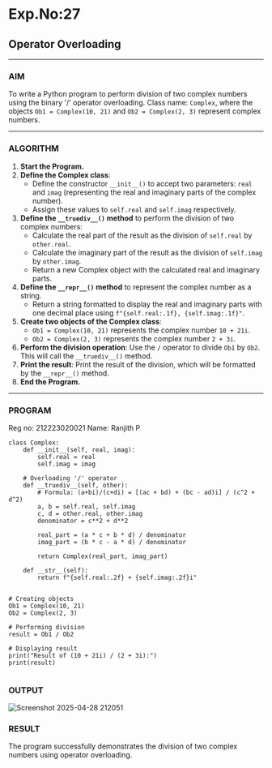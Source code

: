 # Exp.No:27  
## Operator Overloading

---

### AIM  
To write a Python program to perform division of two complex numbers using the binary '/' operator overloading. Class name: `Complex`, where the objects `Ob1 = Complex(10, 21)` and `Ob2 = Complex(2, 3)` represent complex numbers.

---

### ALGORITHM

1. **Start the Program.**
2. **Define the Complex class**:
   - Define the constructor `__init__()` to accept two parameters: `real` and `imag` (representing the real and imaginary parts of the complex number).
   - Assign these values to `self.real` and `self.imag` respectively.
3. **Define the `__truediv__()` method** to perform the division of two complex numbers:
   - Calculate the real part of the result as the division of `self.real` by `other.real`.
   - Calculate the imaginary part of the result as the division of `self.imag` by `other.imag`.
   - Return a new Complex object with the calculated real and imaginary parts.
4. **Define the `__repr__()` method** to represent the complex number as a string.
   - Return a string formatted to display the real and imaginary parts with one decimal place using `f"{self.real:.1f}, {self.imag:.1f}"`.
5. **Create two objects of the Complex class**:
   - `Ob1 = Complex(10, 21)` represents the complex number `10 + 21i`.
   - `Ob2 = Complex(2, 3)` represents the complex number `2 + 3i`.
6. **Perform the division operation**: Use the `/` operator to divide `Ob1` by `Ob2`. This will call the `__truediv__()` method.
7. **Print the result**: Print the result of the division, which will be formatted by the `__repr__()` method.
8. **End the Program.**

---

### PROGRAM
Reg no: 212223020021
Name: Ranjith P

```
class Complex:
    def __init__(self, real, imag):
        self.real = real
        self.imag = imag

    # Overloading '/' operator
    def __truediv__(self, other):
        # Formula: (a+bi)/(c+di) = [(ac + bd) + (bc - ad)i] / (c^2 + d^2)
        a, b = self.real, self.imag
        c, d = other.real, other.imag
        denominator = c**2 + d**2

        real_part = (a * c + b * d) / denominator
        imag_part = (b * c - a * d) / denominator

        return Complex(real_part, imag_part)

    def __str__(self):
        return f"{self.real:.2f} + {self.imag:.2f}i"


# Creating objects
Ob1 = Complex(10, 21)
Ob2 = Complex(2, 3)

# Performing division
result = Ob1 / Ob2

# Displaying result
print("Result of (10 + 21i) / (2 + 3i):")
print(result)


```

### OUTPUT
![Screenshot 2025-04-28 212051](https://github.com/user-attachments/assets/93dc2acc-d14d-4037-b279-15b1061de4a1)


### RESULT
The program successfully demonstrates the division of two complex numbers using operator overloading.

